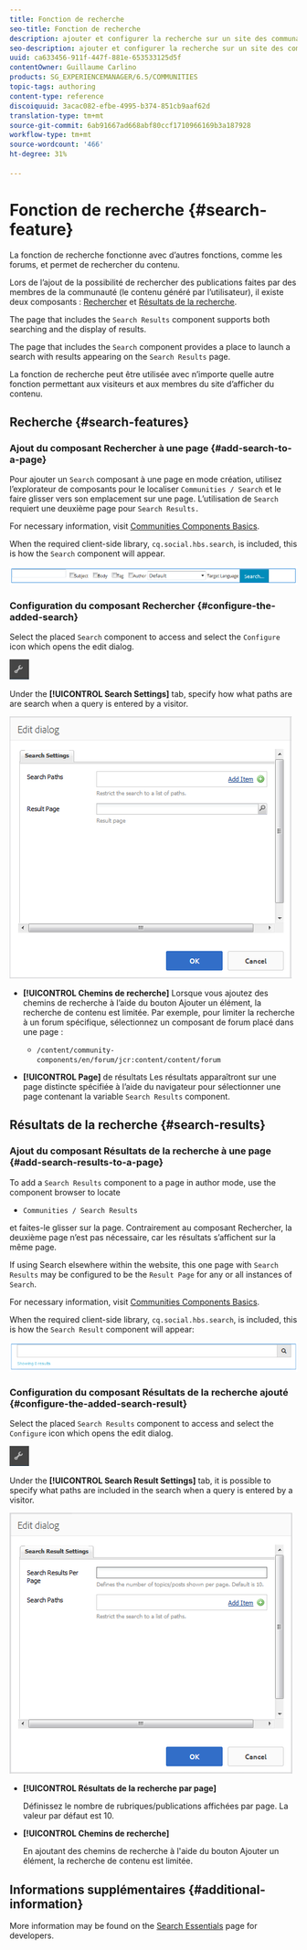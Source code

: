 ```yaml
---
title: Fonction de recherche
seo-title: Fonction de recherche
description: ajouter et configurer la recherche sur un site des communautés
seo-description: ajouter et configurer la recherche sur un site des communautés
uuid: ca633456-911f-447f-881e-653533125d5f
contentOwner: Guillaume Carlino
products: SG_EXPERIENCEMANAGER/6.5/COMMUNITIES
topic-tags: authoring
content-type: reference
discoiquuid: 3acac082-efbe-4995-b374-851cb9aaf62d
translation-type: tm+mt
source-git-commit: 6ab91667ad668abf80ccf1710966169b3a187928
workflow-type: tm+mt
source-wordcount: '466'
ht-degree: 31%

---
```



# Fonction de recherche {#search-feature}

La fonction de recherche fonctionne avec d’autres fonctions, comme les forums, et permet de rechercher du contenu.

Lors de l’ajout de la possibilité de rechercher des publications faites par des membres de la communauté (le contenu généré par l’utilisateur), il existe deux composants : [Rechercher](#search) et [Résultats de la recherche](#search-results).

The page that includes the `Search Results` component supports both searching and the display of results.

The page that includes the `Search` component provides a place to launch a search with results appearing on the `Search Results` page.

La fonction de recherche peut être utilisée avec n’importe quelle autre fonction permettant aux visiteurs et aux membres du site d’afficher du contenu.

## Recherche {#search-features}

### Ajout du composant Rechercher à une page {#add-search-to-a-page}

Pour ajouter un `Search` composant à une page en mode création, utilisez l’explorateur de composants pour le localiser `Communities / Search` et le faire glisser vers son emplacement sur une page. L’utilisation de `Search` requiert une deuxième page pour `Search Results.`

For necessary information, visit [Communities Components Basics](basics.md).

When the required client-side library, `cq.social.hbs.search`, is included, this is how the `Search` component will appear.

![add-search](assets/add-search.png)

### Configuration du composant Rechercher {#configure-the-added-search}

Select the placed `Search` component to access and select the `Configure` icon which opens the edit dialog.

![confiter](assets/configure-new.png)

Under the **[!UICONTROL Search Settings]** tab, specify how what paths are are search when a query is entered by a visitor.

![paramètres de recherche](assets/search-settings.png)

* **[!UICONTROL Chemins de recherche]** Lorsque vous ajoutez des chemins de recherche à l’aide du bouton Ajouter un élément, la recherche de contenu est limitée. Par exemple, pour limiter la recherche à un forum spécifique, sélectionnez un composant de forum placé dans une page :

   * `/content/community-components/en/forum/jcr:content/content/forum`

* **[!UICONTROL Page]** de résultats Les résultats apparaîtront sur une page distincte spécifiée à l’aide du navigateur pour sélectionner une page contenant la variable 
`Search Results` component.

## Résultats de la recherche {#search-results}

### Ajout du composant Résultats de la recherche à une page {#add-search-results-to-a-page}

To add a `Search Results` component to a page in author mode, use the component browser to locate

* `Communities / Search Results`

et faites-le glisser sur la page. Contrairement au composant Rechercher, la deuxième page n’est pas nécessaire, car les résultats s’affichent sur la même page.

If using Search elsewhere within the website, this one page with `Search Results` may be configured to be the `Result Page` for any or all instances of `Search`.

For necessary information, visit [Communities Components Basics](basics.md).

When the required client-side library, `cq.social.hbs.search`, is included, this is how the `Search Result` component will appear:

![résultat de la recherche](assets/search-result1.png)

### Configuration du composant Résultats de la recherche ajouté {#configure-the-added-search-result}

Select the placed `Search Results` component to access and select the `Configure` icon which opens the edit dialog.

![configurer](assets/configure-new.png)

Under the **[!UICONTROL Search Result Settings]** tab, it is possible to specify what paths are included in the search when a query is entered by a visitor.

![search-result-settings](assets/search-result-settings.png)

* **[!UICONTROL Résultats de la recherche par page]**

   Définissez le nombre de rubriques/publications affichées par page. La valeur par défaut est 10.

* **[!UICONTROL Chemins de recherche]**

   En ajoutant des chemins de recherche à l&#39;aide du bouton Ajouter un élément, la recherche de contenu est limitée.

## Informations supplémentaires {#additional-information}

More information may be found on the [Search Essentials](search-implementation.md) page for developers.
